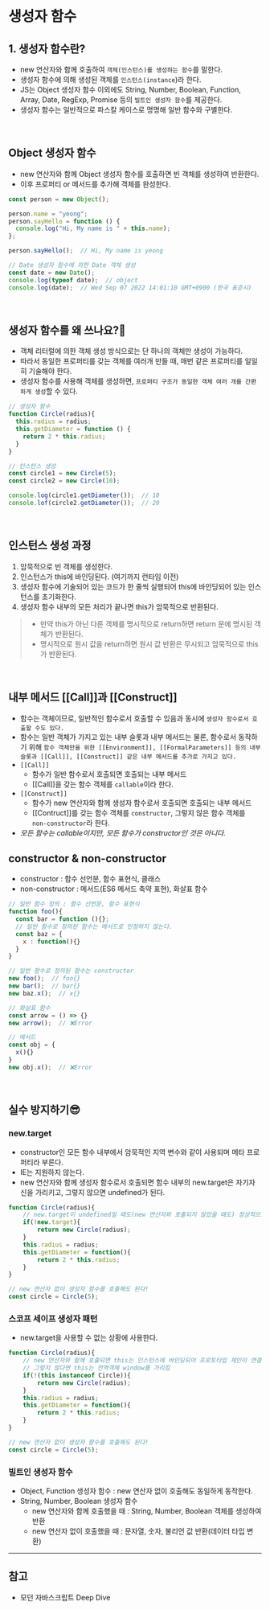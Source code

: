 # 생성자 함수
## 1. 생성자 함수란?
- new 연산자와 함께 호출하여 ```객체(인스턴스)를 생성하는 함수```를 말한다.
- 생성자 함수에 의해 생성된 객체를 ```인스턴스(instance```)라 한다.
- JS는 Object 생성자 함수 이외에도 String, Number, Boolean, Function, Array, Date, RegExp, Promise 등의 ```빌트인 생성자 함수```를 제공한다.
- 생성자 함수는 일반적으로 파스칼 케이스로 명명해 일반 함수와 구별한다.

<br/>

## Object 생성자 함수
- new 연산자와 함께 Object 생성자 함수를 호출하면 빈 객체를 생성하여 반환한다.
- 이후 프로퍼티 or 메서드를 추가해 객체를 완성한다.
```javascript
const person = new Object();

person.name = "yeong";
person.sayHello = function () {
  console.log("Hi, My name is " + this.name);
};

person.sayHello();  // Hi, My name is yeong

// Date 생성자 함수에 의한 Date 객체 생성
const date = new Date();
console.log(typeof date);  // object
console.log(date);  // Wed Sep 07 2022 14:01:10 GMT+0900 (한국 표준시)
```
<br/>

## 생성자 함수를 왜 쓰나요?🤔
- 객체 리터럴에 의한 객체 생성 방식으로는 단 하나의 객체만 생성이 가능하다.
- 따라서 동일한 프로퍼티를 갖는 객체를 여러개 만들 때, 매번 같은 프로퍼티를 일일히 기술해야 한다.
- 생성자 함수를 사용해 객체를 생성하면, ```프로퍼티 구조가 동일한 객체 여러 개를 간편하게 생성```할 수 있다.

```javascript
// 생성자 함수
function Circle(radius){
  this.radius = radius;
  this.getDiameter = function () {
    return 2 * this.radius;
  }
}

// 인스턴스 생성
const circle1 = new Circle(5);
const circle2 = new Circle(10);

console.log(circle1.getDiameter());  // 10
console.lof(circle2.getDiameter());  // 20
```

<br/>

## 인스턴스 생성 과정
1. 암묵적으로 빈 객체를 생성한다.
2. 인스턴스가 this에 바인딩된다. (여기까지 런타임 이전)
3. 생성자 함수에 기술되어 있는 코드가 한 줄씩 실행되어 this에 바인딩되어 있는 인스턴스를 초기화한다.
4. 생성자 함수 내부의 모든 처리가 끝나면 this가 암묵적으로 반환된다.
> - 만약 this가 아닌 다른 객체를 명시적으로 return하면 return 문에 명시된 객체가 반환된다.
> - 명시적으로 원시 값을 return하면 원시 값 반환은 무시되고 암묵적으로 this가 반환된다.

<br/>

## 내부 메서드 [[Call]]과 [[Construct]]
- 함수는 객체이므로, 일반적인 함수로서 호출할 수 있음과 동시에 ```생성자 함수로서 호출할 수도 있다.```
- 함수는 일반 객체가 가지고 있는 내부 슬롯과 내부 메서드는 물론, 함수로서 동작하기 위해 ```함수 객체만을 위한 [[Environment]], [[FormalParameters]] 등의 내부 슬롯과 [[Call]], [[Construct]] 같은 내부 메서드를 추가로 가지고 있다.```
- ```[[Call]]```
    - 함수가 일반 함수로서 호출되면 호출되는 내부 메서드
    - [[Call]]을 갖는 함수 객체를 ```callable```이라 한다.
- ```[[Construct]]```
    - 함수가 new 연산자와 함께 생성자 함수로서 호출되면 호출되는 내부 메서드
    - [[Contruct]]를 갖는 함수 객체를 ```constructor```, 그렇지 않은 함수 객체를 ```non-constructor```라 한다.
- *모든 함수는 callable이지만, 모든 함수가 constructor인 것은 아니다.*

## constructor & non-constructor
- constructor : 함수 선언문, 함수 표현식, 클래스
- non-constructor : 메서드(ES6 메서드 축약 표현), 화살표 함수
```javascript
// 일반 함수 정의 : 함수 선언문, 함수 표현식
function foo(){
  const bar = function (){};
  // 일반 함수로 정의된 함수는 메서드로 인정하지 않는다.
  const baz = {
    x : function(){}
  }
}

// 일반 함수로 정의된 함수는 constructor
new foo();  // foo{}
new bar();  // bar{}
new baz.x();  // x{}

// 화살표 함수
const arrow = () => {}
new arrow();  // ❌Error

// 메서드
const obj = {
  x(){}
}
new obj.x();  // ❌Error
```
<br/>

## 실수 방지하기😎

### new.target
- constructor인 모든 함수 내부에서 암묵적인 지역 변수와 같이 사용되며 메타 프로퍼티라 부른다.
- IE는 지원하지 않는다.
- new 연산자와 함께 생성자 함수로서 호출되면 함수 내부의 new.target은 자기자신을 가리키고, 그렇지 않으면 undefined가 된다.
```javascript
function Circle(radius){
    // new.target이 undefined일 때도(new 연산자와 호출되지 않았을 때도) 정상적으로 인스턴스 반환
    if(!new.target){
        return new Circle(radius);
    }
    this.radius = radius;
    this.getDiameter = function(){
        return 2 * this.radius;
    }
}

// new 연산자 없이 생성자 함수를 호출해도 된다!
const circle = Circle(5);
```

### 스코프 세이프 생성자 패턴
- new.target을 사용할 수 없는 상황에 사용한다.
```javascript
function Circle(radius){
    // new 연산자와 함께 호출되면 this는 인스턴스에 바인딩되어 프로토타입 체인이 연결됨
    // 그렇지 않다면 this는 전역객체 window를 가리킴
    if(!(this instanceof Circle)){
        return new Circle(radius);
    }
    this.radius = radius;
    this.getDiameter = function(){
        return 2 * this.radius;
    }
}

// new 연산자 없이 생성자 함수를 호출해도 된다!
const circle = Circle(5);
```

### 빌트인 생성자 함수
- Object, Function 생성자 함수 : new 연산자 없이 호출해도 동일하게 동작한다.
- String, Number, Boolean 생성자 함수
    - new 연산자와 함께 호출했을 때 : String, Number, Boolean 객체를 생성하여 반환
    - new 연산자 없이 호출했을 때 : 문자열, 숫자, 불리언 값 반환(데이터 타입 변환)

---
## 참고
- 모던 자바스크립트 Deep Dive
